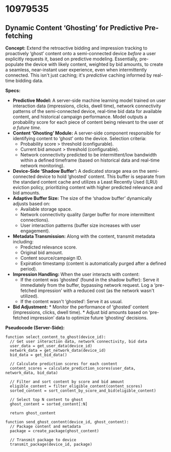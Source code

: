 # 10979535

## Dynamic Content ‘Ghosting’ for Predictive Pre-fetching

**Concept:** Extend the retroactive bidding and impression tracking to proactively ‘ghost’ content onto a semi-connected device *before* a user explicitly requests it, based on predictive modeling.  Essentially, pre-populate the device with likely content, weighted by bid amounts, to create a seamless, near-instant user experience, even when intermittently connected.  This isn't just caching; it's *predictive* caching informed by real-time bidding data.

**Specs:**

*   **Predictive Model:**  A server-side machine learning model trained on user interaction data (impressions, clicks, dwell time), network connectivity patterns of the semi-connected device, real-time bid data for available content, and historical campaign performance.  Model outputs a probability score for each piece of content being relevant to the user *at a future time*.
*   **Content ‘Ghosting’ Module:**  A server-side component responsible for identifying content to ‘ghost’ onto the device.  Selection criteria:
    *   Probability score > threshold (configurable).
    *   Current bid amount > threshold (configurable).
    *   Network connectivity predicted to be intermittent/low bandwidth within a defined timeframe (based on historical data and real-time network monitoring).
*   **Device-Side ‘Shadow Buffer’:** A dedicated storage area on the semi-connected device to hold ‘ghosted’ content.  This buffer is separate from the standard content cache and utilizes a Least Recently Used (LRU) eviction policy, prioritizing content with higher predicted relevance and bid amounts.
*   **Adaptive Buffer Size:** The size of the ‘shadow buffer’ dynamically adjusts based on:
    *   Available storage space.
    *   Network connectivity quality (larger buffer for more intermittent connections).
    *   User interaction patterns (buffer size increases with user engagement).
*   **Metadata Transmission:** Along with the content, transmit metadata including:
    *   Predicted relevance score.
    *   Original bid amount.
    *   Content source/campaign ID.
    *   Expiration timestamp (content is automatically purged after a defined period).
*   **Impression Handling:** When the user interacts with content:
    *   If the content was ‘ghosted’ (found in the shadow buffer): Serve it immediately from the buffer, bypassing network request.  Log a ‘pre-fetched impression’ with a reduced cost (as the network wasn't utilized).
    *   If the content wasn't ‘ghosted’: Serve it as usual.
*    **Bid Adjustment:**
    *   Monitor the performance of ‘ghosted’ content (impressions, clicks, dwell time).
    *   Adjust bid amounts based on ‘pre-fetched impression’ data to optimize future ‘ghosting’ decisions.



**Pseudocode (Server-Side):**

```
function select_content_to_ghost(device_id):
  // Get user interaction data, network connectivity, bid data
  user_data = get_user_data(device_id)
  network_data = get_network_data(device_id)
  bid_data = get_bid_data()

  // Calculate prediction scores for each content
  content_scores = calculate_prediction_scores(user_data, network_data, bid_data)

  // Filter and sort content by score and bid amount
  eligible_content = filter_eligible_content(content_scores)
  sorted_content = sort_content_by_score_and_bid(eligible_content)

  // Select top N content to ghost
  ghost_content = sorted_content[:N]

  return ghost_content

function send_ghost_content(device_id, ghost_content):
  // Package content and metadata
  package = create_package(ghost_content)

  // Transmit package to device
  transmit_package(device_id, package)

```